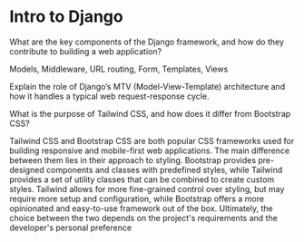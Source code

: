 # Intro to Django

What are the key components of the Django framework, and how do they contribute to building a web application?

Models, Middleware, URL routing, Form, Templates, Views 



Explain the role of Django’s MTV (Model-View-Template) architecture and how it handles a typical web request-response cycle.



What is the purpose of Tailwind CSS, and how does it differ from Bootstrap CSS?

Tailwind CSS and Bootstrap CSS are both popular CSS frameworks used for building responsive and mobile-first web applications. The main difference between them lies in their approach to styling. Bootstrap provides pre-designed components and classes with predefined styles, while Tailwind provides a set of utility classes that can be combined to create custom styles. Tailwind allows for more fine-grained control over styling, but may require more setup and configuration, while Bootstrap offers a more opinionated and easy-to-use framework out of the box. Ultimately, the choice between the two depends on the project's requirements and the developer's personal preference
